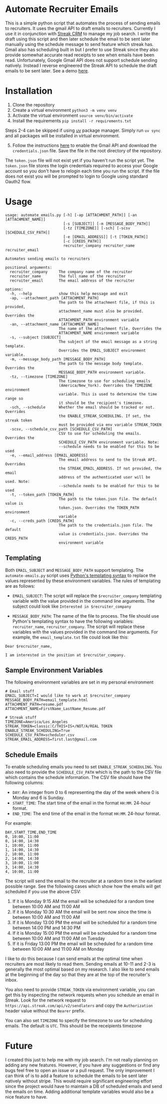 # Automate Recruiter Emails
This is a simple python script that automates the process of sending emails to recruiters. It uses the gmail API to draft emails to recruiters. Currently I use it in conjunction with [Streak CRM](https://www.streak.com/) to manage my job search. I write the draft using this script and then later schedule the email to be sent later manually using the schedule message to send feature which streak has. Gmail also has scheduling built in but I prefer to use Streak since they also provide somewhat accurate read receipts to see when emails have been read. Unfortunately, Google Gmail API does not support schedule sending natively. Instead I reverse engineered the Streak API to schedule the draft emails to be sent later. 
See a demo [here](https://youtu.be/Ef5i8DboJP4).

# Installation
1. Clone the repository
2. Create a virtual environment `python3 -m venv venv`
3. Activate the virtual environment `source venv/bin/activate`
4. Install the requirements `pip install -r requirements.txt`

Steps 2-4 can be skipped if using [uv](https://github.com/astral-sh/uv) package manager.
Simply run `uv sync` and all packages will be installed in virtual environment.


5. Follow the instructions [here](https://developers.google.com/gmail/api/quickstart/python) to enable the Gmail API and download the `credentials.json` file. Save the file in the root directory of the repository.

The `token.json` file will not exist yet if you haven't run the script yet. The `token.json` file stores the login credentials required to access your Google account so you don't have to relogin each time you run the script. If the file does not exist you will be prompted to login to Google using standard Oauth2 flow.

# Usage

```
usage: automate_emails.py [-h] [-ap [ATTACHMENT_PATH]] [-an [ATTACHMENT_NAME]]
                          [-s [SUBJECT]] [-m [MESSAGE_BODY_PATH]]
                          [-tz [TIMEZONE]] [-sch] [-scsv [SCHEDULE_CSV_PATH]]
                          [-e [EMAIL_ADDRESS]] [-t [TOKEN_PATH]]
                          [-c [CREDS_PATH]]
                          recruiter_company recruiter_name recruiter_email

Automates sending emails to recruiters

positional arguments:
  recruiter_company     The company name of the recruiter
  recruiter_name        The full name of the recruiter
  recruiter_email       The email address of the recruiter

options:
  -h, --help            show this help message and exit
  -ap, --attachment_path [ATTACHMENT_PATH]
                        The path to the attachment file, if this is provided,
                        attachment_name must also be provided. Overrides the
                        ATTACHMENT_PATH environment variable
  -an, --attachment_name [ATTACHMENT_NAME]
                        The name of the attachment file. Overrides the
                        ATTACHMENT_NAME environment variable
  -s, --subject [SUBJECT]
                        The subject of the email message as a string template.
                        Overrides the EMAIL_SUBJECT environment variable.
  -m, --message_body_path [MESSAGE_BODY_PATH]
                        The path to the message body template. Overrides the
                        MESSAGE_BODY_PATH environment variable.
  -tz, --timezone [TIMEZONE]
                        The timezone to use for scheduling emails
                        (America/New_York). Overrides the TIMEZONE environment
                        variable. This is used to determine the time range so
                        it should be the recipient's timezone.
  -sch, --schedule      Whether the email should be tracked or not. Overrides
                        the ENABLE_STREAK_SCHEDULING. If set, the streak token
                        must be provided via env variable STREAK_TOKEN
  -scsv, --schedule_csv_path [SCHEDULE_CSV_PATH]
                        CSV to use for scheduling the emails. Overrides the
                        SCHEDULE_CSV_PATH environment variable. Note:
                        --schedule needs to be enabled for this to be used
  -e, --email_address [EMAIL_ADDRESS]
                        The email address to send to the Streak API. Overrides
                        the STREAK_EMAIL_ADDRESS. If not provided, the email
                        address of the authenticated user will be used. Note:
                        --schedule needs to be enabled for this to be used
  -t, --token_path [TOKEN_PATH]
                        The path to the token.json file. The default value is
                        token.json. Overrides the TOKEN_PATH environment
                        variable
  -c, --creds_path [CREDS_PATH]
                        The path to the credentials.json file. The default
                        value is credentials.json. Overrides the CREDS_PATH
                        environment variable

```
## Templating
Both `EMAIL_SUBJECT` and `MESSAGE_BODY_PATH` support templating. The `automate-emails.py` script uses [Python's templating syntax](https://docs.python.org/3.3/tutorial/stdlib2.html#templating) to replace the values represented by these environment variables. The rules of templating are as follows:
- `EMAIL_SUBJECT`: The script will replace the `$recruiter_company` templating variable with the value provided in the command line arguments.
The subject could look like `Interested in $recruiter_company`

- `MESSAGE_BODY_PATH`: The name of the file to process. The file should use Python's templating syntax to have the following variables: `recruiter_name`, `recruiter_company`. The script will replace these variables with the values provided in the command line arguments. For example, the `email_template.txt` file could look like this:
```
Dear $recruiter_name,

I am interested in the position at $recruiter_company.
```

## Sample Environment Variables
The following environment variables are set in my personal environment
```
# Email stuff
EMAIL_SUBJECT=I would like to work at $recruiter_company
MESSAGE_BODY_PATH=email_template.html
ATTACHMENT_PATH=resume.pdf
ATTACHMENT_NAME=FirstName_LastName_Resume.pdf

# Streak stuff
TIMEZONE=America/Los_Angeles
STREAK_TOKEN=classic:C/THIS+IS+/NOT/A/REAL TOKEN
ENABLE_STREAK_SCHEDULING=True
SCHEDULE_CSV_PATH=scheduler.csv
STREAK_EMAIL_ADDRESS=first.last@gmail.com

```

## Schedule Emails
To enable scheduling emails you need to set `ENABLE_STREAK_SCHEDULING`. You also need to provide the `SCHEDULE_CSV_PATH` which is the path to the CSV file which contains the schedule information. The CSV file should have the following columns:
- `DAY`: An integer from 0 to 6 representing the day of the week where 0 is Monday and 6 is Sunday.
- `START_TIME`: The start time of the email in the format `HH:MM`. 24-hour format.
- `END_TIME`: The end time of the email in the format `HH:MM`. 24-hour format.

For example:
```csv
DAY,START_TIME,END_TIME
0, 10:00, 11:00
0, 14:00, 14:30
1, 10:00, 11:00
1, 14:00, 14:30
2, 10:00, 11:00
2, 14:00, 14:30
3, 10:00, 11:00
3, 14:00, 14:30
4, 10:00, 11:00
```
The script will send the email to the recruiter at a random time in the earliest possible range. See the following cases which show how the emails will get scheduled if you use the above CSV:
1. If it is Monday 9:15 AM the email will be scheduled for a random time between 10:00 AM and 11:00 AM
2. If it is Monday 10:30 AM the email will be sent now since the time is between 10:00 AM and 11:00 AM
3. If it is Monday 13:00 PM the email will be scheduled for a random time between 14:00 PM and 14:30 PM
4. If it is Monday 15:00 PM the email will be scheduled for a random time between 10:00 AM and 11:00 AM on Tuesday
5. If it is Friday 13:00 PM the email will be scheduled for a random time between 10:00 AM and 11:00 AM on Monday

I like to do this because I can send emails at the optimal time when recruiters are most likely to read them. Sending emails at 10-11 and 2-3 is generally the most optimal based on my research. I also like to send emails at the beginning of the day so that they are at the top of the recruiter's inbox.

You also need to provide `STREAK_TOKEN` via environment variable, you can get this by inspecting the network requests when you schedule an email in Streak. Look for the network request to `https://api.streak.com/api/v2/sendlaters` and copy the `Authorization` header value without the `Bearer` prefix.

You can also set `TIMEZONE` to specify the timezone to use for scheduling emails. The default is `UTC`. This should be the receipients timezone
# Future

I created this just to help me with my job search. I'm not really planning on adding any new features. However, if you have any suggestions or find any bugs feel free to open an issue or a pull request. The only improvement I can think of is to add a feature to schedule the emails to be sent later natively without stripe. This would require significant engineering effort since the project would have to maintain a DB of scheduled emails and send the emails on time. Adding additional template variables would also be a nice feature to have.